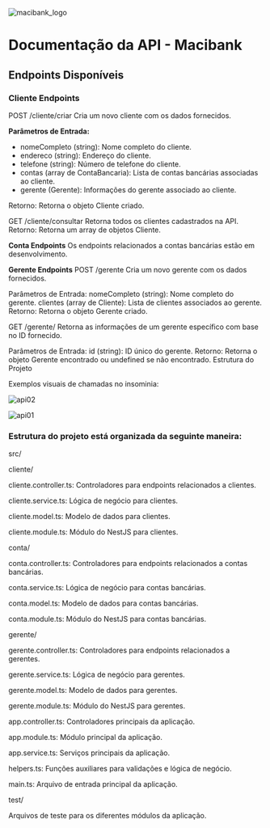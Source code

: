 ![macibank_logo](https://github.com/mscirl/macibank/assets/143663252/508e7015-958e-4b9c-afda-314c50d6dace)

# Documentação da API - Macibank

## Endpoints Disponíveis

### Cliente Endpoints
POST /cliente/criar
Cria um novo cliente com os dados fornecidos.

**Parâmetros de Entrada:**
* nomeCompleto (string): Nome completo do cliente.
* endereco (string): Endereço do cliente.
* telefone (string): Número de telefone do cliente.
* contas (array de ContaBancaria): Lista de contas bancárias associadas ao cliente.
* gerente (Gerente): Informações do gerente associado ao cliente.

Retorno: Retorna o objeto Cliente criado.


GET /cliente/consultar
Retorna todos os clientes cadastrados na API.
Retorno: Retorna um array de objetos Cliente.

**Conta Endpoints**
Os endpoints relacionados a contas bancárias estão em desenvolvimento.

**Gerente Endpoints**
POST /gerente
Cria um novo gerente com os dados fornecidos.

Parâmetros de Entrada:
nomeCompleto (string): Nome completo do gerente.
clientes (array de Cliente): Lista de clientes associados ao gerente.
Retorno: Retorna o objeto Gerente criado.

GET /gerente/
Retorna as informações de um gerente específico com base no ID fornecido.

Parâmetros de Entrada:
id (string): ID único do gerente.
Retorno: Retorna o objeto Gerente encontrado ou undefined se não encontrado.
Estrutura do Projeto


Exemplos visuais de chamadas no insominia:

![api02](https://github.com/mscirl/macibank/assets/143663252/0969dbcb-bc37-4e64-8a6f-acb389d1823a)

![api01](https://github.com/mscirl/macibank/assets/143663252/f2db60d2-6597-410c-b4fa-b78e6fd42b3b)



### Estrutura do projeto está organizada da seguinte maneira:

src/

cliente/

cliente.controller.ts: Controladores para endpoints relacionados a clientes.

cliente.service.ts: Lógica de negócio para clientes.

cliente.model.ts: Modelo de dados para clientes.

cliente.module.ts: Módulo do NestJS para clientes.

conta/

conta.controller.ts: Controladores para endpoints relacionados a contas bancárias.

conta.service.ts: Lógica de negócio para contas bancárias.

conta.model.ts: Modelo de dados para contas bancárias.

conta.module.ts: Módulo do NestJS para contas bancárias.

gerente/

gerente.controller.ts: Controladores para endpoints relacionados a gerentes.

gerente.service.ts: Lógica de negócio para gerentes.

gerente.model.ts: Modelo de dados para gerentes.

gerente.module.ts: Módulo do NestJS para gerentes.

app.controller.ts: Controladores principais da aplicação.

app.module.ts: Módulo principal da aplicação.

app.service.ts: Serviços principais da aplicação.

helpers.ts: Funções auxiliares para validações e lógica de negócio.

main.ts: Arquivo de entrada principal da aplicação.

test/

Arquivos de teste para os diferentes módulos da aplicação.
